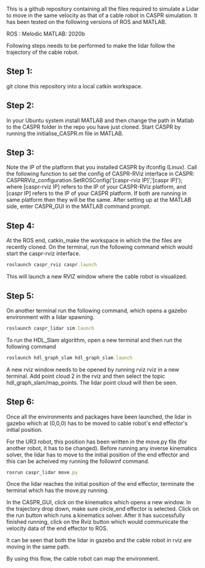 This is a github repository containing all the files required to simulate a Lidar to move in the same velocity as that of a cable robot in CASPR simulation.
It has been tested on the following versions of ROS and MATLAB.

ROS : Melodic
MATLAB: 2020b

Following steps needs to be performed to make the lidar follow the trajectory of the cable robot.

Step 1:
------
git clone this repository into a local catkin workspace.

Step 2:
-------
In your Ubuntu system install MATLAB and then change the path in Matlab to the CASPR folder in the repo you have just cloned. Start CASPR by running the initialise_CASPR.m file in MATLAB.

Step 3:
-------
Note the IP of the platform that you installed CASPR by ifconfig (Linux).
Call the following function to set the config of CASPR-RViz interface in CASPR:
CASPRRViz_configuration.SetROSConfig('[caspr-rviz IP]','[caspr IP]');
where [caspr-rviz IP] refers to the IP of your CASPR-RViz platform, and [caspr IP] refers to the IP of your CASPR platform. If both are running in same platform then they will be the same. 
After setting up at the MATLAB side, enter CASPR_GUI in the MATLAB command prompt.

Step 4:
-------
At the ROS end, catkin_make the workspace in which the the files are recently cloned. 
On the terminal, run the following command which would start the caspr-rviz interface. 

```ruby
roslaunch caspr_rviz caspr.launch
```
This will launch a new RVIZ window where the cable robot is visualized.

Step 5:
-------
On another terminal run the following command, which opens a gazebo environment with a lidar spawning.
```ruby
roslaunch caspr_lidar sim.launch
```
To run the HDL_Slam algorithm, open a new terminal and then run the following command
```ruby
roslaunch hdl_graph_slam hdl_graph_slam.launch
```
A new rviz window needs to be opened by running rviz rviz in a new terminal. Add point cloud 2 in the rviz and then select the topic hdl_graph_slam/map_points.
The lidar point cloud will then be seen.

Step 6:
-------
Once all the environments and packages have been launched, the lidar in gazebo which at (0,0,0) has to be moved to cable robot's end effector's initial position. 

For the UR3 robot, this position has been written in the move.py file (for another robot, it has to be changed). 
Before running any inverse kinematics solver, the lidar has to move to the initial position of the end effector and this can be acheived my running the followinf command.
```ruby
rosrun caspr_lidar move.py
```
Once the lidar reaches the initial position of the end effector, terminate the terminal which has the move.py running.

In the CASPR_GUI, click on the kinematics which opens a new window. In the trajectory drop down, make sure circle_end effector is selected. 
Click on the run button which runs a kinematics solver. After it has successfully finished running, click on the Rviz button which would communicate the velocity data of the end effector to ROS.

It can be seen that both the lidar in gazebo and the cable robot in rviz are moving in the same path. 

By using this flow, the cable robot can map the environment.
